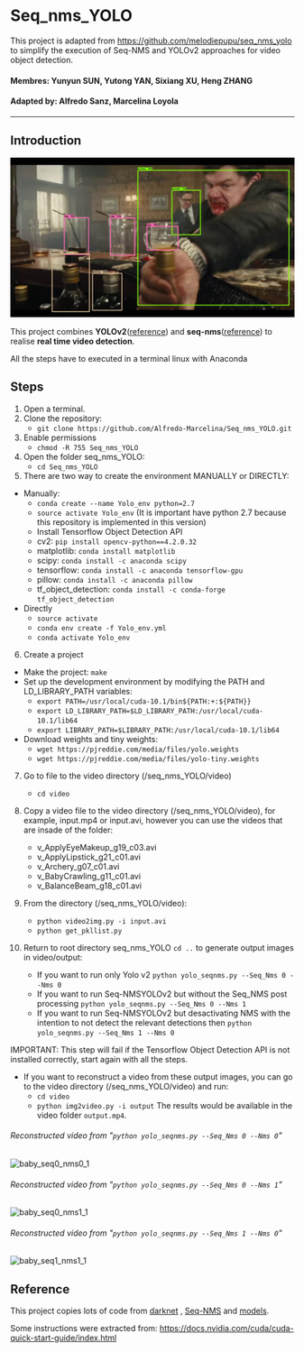 # Seq_nms_YOLO
This project is adapted from https://github.com/melodiepupu/seq_nms_yolo to simplify the execution of Seq-NMS and YOLOv2 approaches for video object detection.
#### Membres: Yunyun SUN, Yutong YAN, Sixiang XU, Heng ZHANG
#### Adapted by: Alfredo Sanz, Marcelina Loyola

---

## Introduction

![](img/index.jpg) 

This project combines **YOLOv2**([reference](https://arxiv.org/abs/1506.02640)) and **seq-nms**([reference](https://arxiv.org/abs/1602.08465)) to realise **real time video detection**.


All the steps have to executed in a terminal linux with Anaconda

## Steps
1. Open a terminal.
2. Clone the repository: 
   - `git clone https://github.com/Alfredo-Marcelina/Seq_nms_YOLO.git`
3. Enable permissions 
   - `chmod -R 755 Seq_nms_YOLO`
4. Open the folder seq_nms_YOLO:
   - `cd Seq_nms_YOLO`
5. There are two way to create the environment MANUALLY or DIRECTLY:
- Manually:
   - `conda create --name Yolo_env python=2.7`
   - `source activate Yolo_env` (It is important have python 2.7 because this repository is implemented in this version)
  - Install Tensorflow Object Detection API 
   - cv2: `pip install opencv-python==4.2.0.32`
   - matplotlib: `conda install matplotlib`
   - scipy: `conda install -c anaconda scipy`
   - tensorflow: `conda install -c anaconda tensorflow-gpu`
   - pillow: `conda install -c anaconda pillow`
   - tf_object_detection: `conda install -c conda-forge tf_object_detection`
 - Directly
   - `source activate`
   - `conda env create -f Yolo_env.yml`
   - `conda activate Yolo_env`
 6. Create a project
   - Make the project: `make`
   - Set up the development environment by modifying the PATH and LD_LIBRARY_PATH variables:
      - `export PATH=/usr/local/cuda-10.1/bin${PATH:+:${PATH}}`
      - `export LD_LIBRARY_PATH=$LD_LIBRARY_PATH:/usr/local/cuda-10.1/lib64`
      - `export LIBRARY_PATH=$LIBRARY_PATH:/usr/local/cuda-10.1/lib64`
   - Download weights and tiny weights:
      - `wget https://pjreddie.com/media/files/yolo.weights`
      - `wget https://pjreddie.com/media/files/yolo-tiny.weights`
  7. Go to file to the video directory (/seq_nms_YOLO/video)
      - `cd video`
  8. Copy a video file to the video directory (/seq_nms_YOLO/video), for example, input.mp4 or input.avi, however you can use the videos that are insade of the folder:
  
     - v_ApplyEyeMakeup_g19_c03.avi
     - v_ApplyLipstick_g21_c01.avi
     - v_Archery_g07_c01.avi
     - v_BabyCrawling_g11_c01.avi
     - v_BalanceBeam_g18_c01.avi
     
   9. From the directory (/seq_nms_YOLO/video):
      - `python video2img.py -i input.avi`
      - `python get_pkllist.py`

   10. Return to root directory seq_nms_YOLO `cd ..` to generate output images in video/output:
    
       - If you want to run only Yolo v2 `python yolo_seqnms.py --Seq_Nms 0 --Nms 0`
       - If you want to run Seq-NMSYOLOv2 but without the Seq_NMS post processing  `python yolo_seqnms.py --Seq_Nms 0 --Nms 1`
       - If you want to run Seq-NMSYOLOv2 but desactivating NMS with the intention to not detect the relevant detections then   `python yolo_seqnms.py --Seq_Nms 1 --Nms 0`

IMPORTANT: This step will fail if the Tensorflow Object Detection API is not installed correctly, start again with all the steps.

- If you want to reconstruct a video from these output images, you can go to the video directory (/seq_nms_YOLO/video) and run:
   - `cd video`
   - `python img2video.py -i output`
 The results would be available in the video folder `output.mp4`.

     
###### Reconstructed video from "`python yolo_seqnms.py --Seq_Nms 0 --Nms 0`"
   ![baby_seq0_nms0_1](https://user-images.githubusercontent.com/118300060/204384300-946cb369-b520-498b-b3fb-c6e0ab75d306.gif)
###### Reconstructed video from "`python yolo_seqnms.py --Seq_Nms 0 --Nms 1`"
![baby_seq0_nms1_1](https://user-images.githubusercontent.com/118300060/204384011-94d3c419-2f13-4b39-a7c6-36abfdb167b2.gif)
###### Reconstructed video from "`python yolo_seqnms.py --Seq_Nms 1 --Nms 0`"
![baby_seq1_nms1_1](https://user-images.githubusercontent.com/118300060/204384013-41dfda68-5f5a-474f-96f0-11542c8701e0.gif)

     


## Reference

This project copies lots of code from [darknet](https://github.com/pjreddie/darknet) , [Seq-NMS](https://github.com/lrghust/Seq-NMS) and  [models](https://github.com/tensorflow/models).

Some instructions were extracted from: https://docs.nvidia.com/cuda/cuda-quick-start-guide/index.html




